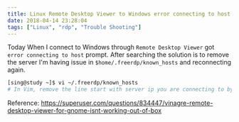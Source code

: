 ```yaml
---
title: Linux Remote Desktop Viewer to Windows error connecting to host
date: 2018-04-14 23:28:04
tags: ["Linux", "rdp", "Trouble Shooting"]
---
```


Today When I connect to Windows through `Remote Desktop Viewer` got `error connecting to host` prompt.
After searching the solution is to remove the server I'm having issue in `$home/.freerdp/known_hosts` and reconnecting again.

```bash
[sing@study ~]$ vi ~/.freerdp/known_hosts
# In Vim, remove the line start with server ip you are connecting to by `dd`, and `:wq` to save the file.
```

Reference: https://superuser.com/questions/834447/vinagre-remote-desktop-viewer-for-gnome-isnt-working-out-of-box
